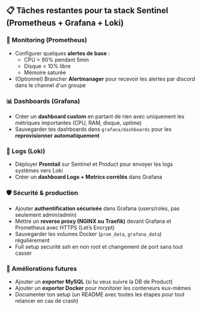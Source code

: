 ## 📋 Tâches restantes pour ta stack Sentinel (Prometheus + Grafana + Loki)

### 🔧 Monitoring (Prometheus)

-  Configurer quelques **alertes de base** :
    - CPU > 90% pendant 5min
    - Disque < 10% libre
    - Mémoire saturée
-  (Optionnel) Brancher **Alertmanager** pour recevoir les alertes par discord dans le channel d'un groupe


### 📊 Dashboards (Grafana)

-  Créer un **dashboard custom** en partant de rien avec uniquement les métriques importantes (CPU, RAM, disque, uptime)
-  Sauvegarder tes dashboards dans `grafana/dashboards` pour les **reprovisionner automatiquement**


### 📜 Logs (Loki)

-  Déployer **Promtail** sur Sentinel et Product pour envoyer les logs systèmes vers Loki
-  Créer un **dashboard Logs + Metrics corrélés** dans Grafana


### 🛡️ Sécurité & production

-  Ajouter **authentification sécurisée** dans Grafana (users/roles, pas seulement admin/admin)
-  Mettre un **reverse proxy (NGINX ou Traefik)** devant Grafana et Prometheus avec HTTPS (Let’s Encrypt)
-  Sauvegarder les volumes Docker (`prom_data`, `grafana_data`) régulièrement
-  Full setup securité ssh en non root et changement de port sans tout casser 


### 🚀 Améliorations futures

-  Ajouter un **exporter MySQL** (si tu veux suivre la DB de Product)
-  Ajouter un **exporter Docker** pour monitorer les conteneurs eux-mêmes
-  Documenter ton setup (un README avec toutes les étapes pour tout relancer en cas de crash)
    
